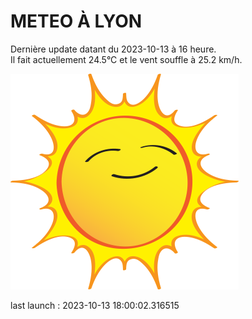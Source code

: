 # METEO À LYON

Dernière update datant du 2023-10-13 à 16 heure.  
Il fait actuellement 24.5°C et le vent souffle à 25.2 km/h.      

![](./.github/sun.png)

last launch : 2023-10-13 18:00:02.316515
